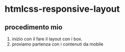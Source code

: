 # htmlcss-responsive-layout


## procedimento mio
1. inizio con il fare il layout con i box.
2. proviamo partenza con i contenuti da mobile
